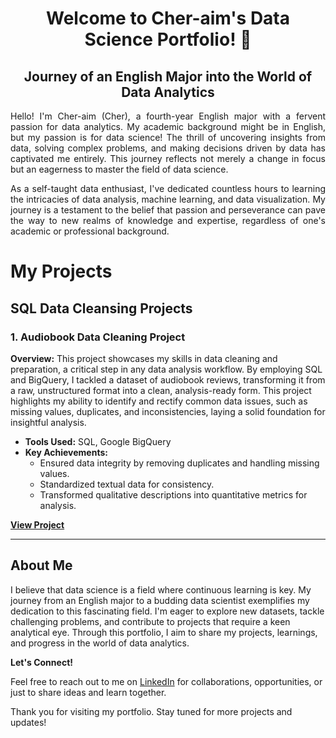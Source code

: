 <h1 align="center">Welcome to Cher-aim's Data Science Portfolio! 🌟</h1>

<h2 align="center">Journey of an English Major into the World of Data Analytics</h2>

<p align="justify">
Hello! I'm Cher-aim (Cher), a fourth-year English major with a fervent passion for data analytics. My academic background might be in English, but my passion is for data science! The thrill of uncovering insights from data, solving complex problems, and making decisions driven by data has captivated me entirely. This journey reflects not merely a change in focus but an eagerness to master the field of data science.
</p>

<p align="justify">
As a self-taught data enthusiast, I've dedicated countless hours to learning the intricacies of data analysis, machine learning, and data visualization. My journey is a testament to the belief that passion and perseverance can pave the way to new realms of knowledge and expertise, regardless of one's academic or professional background.
</p>

# My Projects

## SQL Data Cleansing Projects
### 1. Audiobook Data Cleaning Project

**Overview:** This project showcases my skills in data cleaning and preparation, a critical step in any data analysis workflow. By employing SQL and BigQuery, I tackled a dataset of audiobook reviews, transforming it from a raw, unstructured format into a clean, analysis-ready form. This project highlights my ability to identify and rectify common data issues, such as missing values, duplicates, and inconsistencies, laying a solid foundation for insightful analysis.

- **Tools Used:** SQL, Google BigQuery
- **Key Achievements:**
  - Ensured data integrity by removing duplicates and handling missing values.
  - Standardized textual data for consistency.
  - Transformed qualitative descriptions into quantitative metrics for analysis.

**[View Project](https://github.com/cher-aim/audiobook-dataset-data-cleaning)**

---

## About Me

I believe that data science is a field where continuous learning is key. My journey from an English major to a budding data scientist exemplifies my dedication to this fascinating field. I'm eager to explore new datasets, tackle challenging problems, and contribute to projects that require a keen analytical eye. Through this portfolio, I aim to share my projects, learnings, and progress in the world of data analytics.

**Let's Connect!**

Feel free to reach out to me on [LinkedIn](https://www.linkedin.com/in/cher-aim-thiratkueakul-a98ba6264/) for collaborations, opportunities, or just to share ideas and learn together.

Thank you for visiting my portfolio. Stay tuned for more projects and updates!


